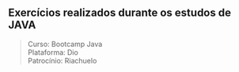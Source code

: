 Exercícios realizados durante os estudos de JAVA
---
> Curso: Bootcamp Java  
> Plataforma: Dio  
> Patrocínio: Riachuelo  
